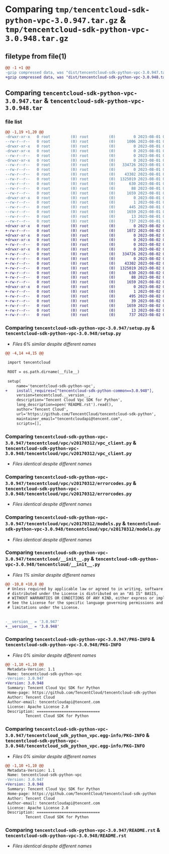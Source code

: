 # Comparing `tmp/tencentcloud-sdk-python-vpc-3.0.947.tar.gz` & `tmp/tencentcloud-sdk-python-vpc-3.0.948.tar.gz`

## filetype from file(1)

```diff
@@ -1 +1 @@
-gzip compressed data, was "dist/tencentcloud-sdk-python-vpc-3.0.947.tar", last modified: Tue Aug  1 00:59:59 2023, max compression
+gzip compressed data, was "dist/tencentcloud-sdk-python-vpc-3.0.948.tar", last modified: Wed Aug  2 00:41:26 2023, max compression
```

## Comparing `tencentcloud-sdk-python-vpc-3.0.947.tar` & `tencentcloud-sdk-python-vpc-3.0.948.tar`

### file list

```diff
@@ -1,19 +1,20 @@
-drwxr-xr-x   0 root         (0) root         (0)        0 2023-08-01 00:59:59.000000 tencentcloud-sdk-python-vpc-3.0.947/
--rw-r--r--   0 root         (0) root         (0)     1006 2023-08-01 00:59:59.000000 tencentcloud-sdk-python-vpc-3.0.947/setup.py
-drwxr-xr-x   0 root         (0) root         (0)        0 2023-08-01 00:59:59.000000 tencentcloud-sdk-python-vpc-3.0.947/tencentcloud/
-drwxr-xr-x   0 root         (0) root         (0)        0 2023-08-01 00:59:59.000000 tencentcloud-sdk-python-vpc-3.0.947/tencentcloud/vpc/
--rw-r--r--   0 root         (0) root         (0)        0 2023-08-01 00:59:59.000000 tencentcloud-sdk-python-vpc-3.0.947/tencentcloud/vpc/__init__.py
-drwxr-xr-x   0 root         (0) root         (0)        0 2023-08-01 00:59:59.000000 tencentcloud-sdk-python-vpc-3.0.947/tencentcloud/vpc/v20170312/
--rw-r--r--   0 root         (0) root         (0)   334726 2023-08-01 00:59:59.000000 tencentcloud-sdk-python-vpc-3.0.947/tencentcloud/vpc/v20170312/vpc_client.py
--rw-r--r--   0 root         (0) root         (0)        0 2023-08-01 00:59:59.000000 tencentcloud-sdk-python-vpc-3.0.947/tencentcloud/vpc/v20170312/__init__.py
--rw-r--r--   0 root         (0) root         (0)    43302 2023-08-01 00:59:59.000000 tencentcloud-sdk-python-vpc-3.0.947/tencentcloud/vpc/v20170312/errorcodes.py
--rw-r--r--   0 root         (0) root         (0)  1325019 2023-08-01 00:59:59.000000 tencentcloud-sdk-python-vpc-3.0.947/tencentcloud/vpc/v20170312/models.py
--rw-r--r--   0 root         (0) root         (0)      630 2023-08-01 00:59:59.000000 tencentcloud-sdk-python-vpc-3.0.947/tencentcloud/__init__.py
--rw-r--r--   0 root         (0) root         (0)       88 2023-08-01 00:59:59.000000 tencentcloud-sdk-python-vpc-3.0.947/setup.cfg
--rw-r--r--   0 root         (0) root         (0)     1659 2023-08-01 00:59:59.000000 tencentcloud-sdk-python-vpc-3.0.947/PKG-INFO
-drwxr-xr-x   0 root         (0) root         (0)        0 2023-08-01 00:59:59.000000 tencentcloud-sdk-python-vpc-3.0.947/tencentcloud_sdk_python_vpc.egg-info/
--rw-r--r--   0 root         (0) root         (0)        1 2023-08-01 00:59:59.000000 tencentcloud-sdk-python-vpc-3.0.947/tencentcloud_sdk_python_vpc.egg-info/dependency_links.txt
--rw-r--r--   0 root         (0) root         (0)      445 2023-08-01 00:59:59.000000 tencentcloud-sdk-python-vpc-3.0.947/tencentcloud_sdk_python_vpc.egg-info/SOURCES.txt
--rw-r--r--   0 root         (0) root         (0)     1659 2023-08-01 00:59:59.000000 tencentcloud-sdk-python-vpc-3.0.947/tencentcloud_sdk_python_vpc.egg-info/PKG-INFO
--rw-r--r--   0 root         (0) root         (0)       13 2023-08-01 00:59:59.000000 tencentcloud-sdk-python-vpc-3.0.947/tencentcloud_sdk_python_vpc.egg-info/top_level.txt
--rw-r--r--   0 root         (0) root         (0)      737 2023-08-01 00:59:59.000000 tencentcloud-sdk-python-vpc-3.0.947/README.rst
+drwxr-xr-x   0 root         (0) root         (0)        0 2023-08-02 00:41:26.000000 tencentcloud-sdk-python-vpc-3.0.948/
+-rw-r--r--   0 root         (0) root         (0)     1072 2023-08-02 00:41:26.000000 tencentcloud-sdk-python-vpc-3.0.948/setup.py
+drwxr-xr-x   0 root         (0) root         (0)        0 2023-08-02 00:41:26.000000 tencentcloud-sdk-python-vpc-3.0.948/tencentcloud/
+drwxr-xr-x   0 root         (0) root         (0)        0 2023-08-02 00:41:26.000000 tencentcloud-sdk-python-vpc-3.0.948/tencentcloud/vpc/
+-rw-r--r--   0 root         (0) root         (0)        0 2023-08-02 00:41:26.000000 tencentcloud-sdk-python-vpc-3.0.948/tencentcloud/vpc/__init__.py
+drwxr-xr-x   0 root         (0) root         (0)        0 2023-08-02 00:41:26.000000 tencentcloud-sdk-python-vpc-3.0.948/tencentcloud/vpc/v20170312/
+-rw-r--r--   0 root         (0) root         (0)   334726 2023-08-02 00:41:26.000000 tencentcloud-sdk-python-vpc-3.0.948/tencentcloud/vpc/v20170312/vpc_client.py
+-rw-r--r--   0 root         (0) root         (0)        0 2023-08-02 00:41:26.000000 tencentcloud-sdk-python-vpc-3.0.948/tencentcloud/vpc/v20170312/__init__.py
+-rw-r--r--   0 root         (0) root         (0)    43302 2023-08-02 00:41:26.000000 tencentcloud-sdk-python-vpc-3.0.948/tencentcloud/vpc/v20170312/errorcodes.py
+-rw-r--r--   0 root         (0) root         (0)  1325019 2023-08-02 00:41:26.000000 tencentcloud-sdk-python-vpc-3.0.948/tencentcloud/vpc/v20170312/models.py
+-rw-r--r--   0 root         (0) root         (0)      630 2023-08-02 00:41:26.000000 tencentcloud-sdk-python-vpc-3.0.948/tencentcloud/__init__.py
+-rw-r--r--   0 root         (0) root         (0)       88 2023-08-02 00:41:26.000000 tencentcloud-sdk-python-vpc-3.0.948/setup.cfg
+-rw-r--r--   0 root         (0) root         (0)     1659 2023-08-02 00:41:26.000000 tencentcloud-sdk-python-vpc-3.0.948/PKG-INFO
+drwxr-xr-x   0 root         (0) root         (0)        0 2023-08-02 00:41:26.000000 tencentcloud-sdk-python-vpc-3.0.948/tencentcloud_sdk_python_vpc.egg-info/
+-rw-r--r--   0 root         (0) root         (0)        1 2023-08-02 00:41:26.000000 tencentcloud-sdk-python-vpc-3.0.948/tencentcloud_sdk_python_vpc.egg-info/dependency_links.txt
+-rw-r--r--   0 root         (0) root         (0)      495 2023-08-02 00:41:26.000000 tencentcloud-sdk-python-vpc-3.0.948/tencentcloud_sdk_python_vpc.egg-info/SOURCES.txt
+-rw-r--r--   0 root         (0) root         (0)       39 2023-08-02 00:41:26.000000 tencentcloud-sdk-python-vpc-3.0.948/tencentcloud_sdk_python_vpc.egg-info/requires.txt
+-rw-r--r--   0 root         (0) root         (0)     1659 2023-08-02 00:41:26.000000 tencentcloud-sdk-python-vpc-3.0.948/tencentcloud_sdk_python_vpc.egg-info/PKG-INFO
+-rw-r--r--   0 root         (0) root         (0)       13 2023-08-02 00:41:26.000000 tencentcloud-sdk-python-vpc-3.0.948/tencentcloud_sdk_python_vpc.egg-info/top_level.txt
+-rw-r--r--   0 root         (0) root         (0)      737 2023-08-02 00:41:26.000000 tencentcloud-sdk-python-vpc-3.0.948/README.rst
```

### Comparing `tencentcloud-sdk-python-vpc-3.0.947/setup.py` & `tencentcloud-sdk-python-vpc-3.0.948/setup.py`

 * *Files 6% similar despite different names*

```diff
@@ -4,14 +4,15 @@
 
 import tencentcloud
 
 ROOT = os.path.dirname(__file__)
 
 setup(
     name='tencentcloud-sdk-python-vpc',
+    install_requires=["tencentcloud-sdk-python-common==3.0.948"],
     version=tencentcloud.__version__,
     description='Tencent Cloud Vpc SDK for Python',
     long_description=open('README.rst').read(),
     author='Tencent Cloud',
     url='https://github.com/TencentCloud/tencentcloud-sdk-python',
     maintainer_email="tencentcloudapi@tencent.com",
     scripts=[],
```

### Comparing `tencentcloud-sdk-python-vpc-3.0.947/tencentcloud/vpc/v20170312/vpc_client.py` & `tencentcloud-sdk-python-vpc-3.0.948/tencentcloud/vpc/v20170312/vpc_client.py`

 * *Files identical despite different names*

### Comparing `tencentcloud-sdk-python-vpc-3.0.947/tencentcloud/vpc/v20170312/errorcodes.py` & `tencentcloud-sdk-python-vpc-3.0.948/tencentcloud/vpc/v20170312/errorcodes.py`

 * *Files identical despite different names*

### Comparing `tencentcloud-sdk-python-vpc-3.0.947/tencentcloud/vpc/v20170312/models.py` & `tencentcloud-sdk-python-vpc-3.0.948/tencentcloud/vpc/v20170312/models.py`

 * *Files identical despite different names*

### Comparing `tencentcloud-sdk-python-vpc-3.0.947/tencentcloud/__init__.py` & `tencentcloud-sdk-python-vpc-3.0.948/tencentcloud/__init__.py`

 * *Files 1% similar despite different names*

```diff
@@ -10,8 +10,8 @@
 # Unless required by applicable law or agreed to in writing, software
 # distributed under the License is distributed on an "AS IS" BASIS,
 # WITHOUT WARRANTIES OR CONDITIONS OF ANY KIND, either express or implied.
 # See the License for the specific language governing permissions and
 # limitations under the License.
 
 
-__version__ = '3.0.947'
+__version__ = '3.0.948'
```

### Comparing `tencentcloud-sdk-python-vpc-3.0.947/PKG-INFO` & `tencentcloud-sdk-python-vpc-3.0.948/PKG-INFO`

 * *Files 0% similar despite different names*

```diff
@@ -1,10 +1,10 @@
 Metadata-Version: 1.1
 Name: tencentcloud-sdk-python-vpc
-Version: 3.0.947
+Version: 3.0.948
 Summary: Tencent Cloud Vpc SDK for Python
 Home-page: https://github.com/TencentCloud/tencentcloud-sdk-python
 Author: Tencent Cloud
 Author-email: tencentcloudapi@tencent.com
 License: Apache License 2.0
 Description: ============================
         Tencent Cloud SDK for Python
```

### Comparing `tencentcloud-sdk-python-vpc-3.0.947/tencentcloud_sdk_python_vpc.egg-info/PKG-INFO` & `tencentcloud-sdk-python-vpc-3.0.948/tencentcloud_sdk_python_vpc.egg-info/PKG-INFO`

 * *Files 0% similar despite different names*

```diff
@@ -1,10 +1,10 @@
 Metadata-Version: 1.1
 Name: tencentcloud-sdk-python-vpc
-Version: 3.0.947
+Version: 3.0.948
 Summary: Tencent Cloud Vpc SDK for Python
 Home-page: https://github.com/TencentCloud/tencentcloud-sdk-python
 Author: Tencent Cloud
 Author-email: tencentcloudapi@tencent.com
 License: Apache License 2.0
 Description: ============================
         Tencent Cloud SDK for Python
```

### Comparing `tencentcloud-sdk-python-vpc-3.0.947/README.rst` & `tencentcloud-sdk-python-vpc-3.0.948/README.rst`

 * *Files identical despite different names*


